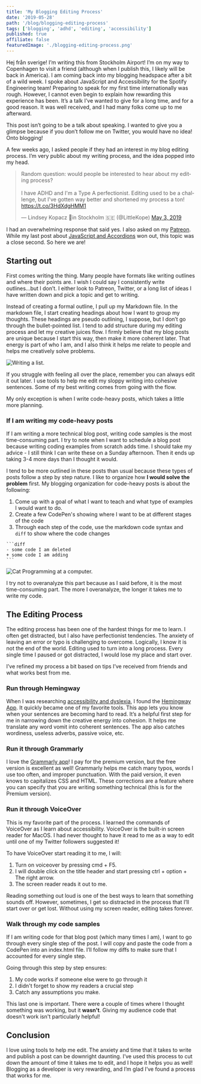 ```yaml
---
title: 'My Blogging Editing Process'
date: '2019-05-28'
path: '/blog/blogging-editing-process'
tags: ['blogging', 'adhd', 'editing', 'accessibility']
published: true
affiliate: false
featuredImage: './blogging-editing-process.png'
---
```


<span lang="sv">Hej från sverige!</span> I’m writing this from Stockholm Airport! I’m on my way to Copenhagen to visit a friend (although when I publish this, I likely will be back in America). I am coming back into my blogging headspace after a bit of a wild week. I spoke about JavaScript and Accessibility for the Spotify Engineering team! Preparing to speak for my first time internationally was rough. However, I cannot even begin to explain how rewarding this experience has been. It’s a talk I’ve wanted to give for a long time, and for a good reason. It was well received, and I had many folks come up to me afterward.

This post isn’t going to be a talk about speaking. I wanted to give you a glimpse because if you don’t follow me on Twitter, you would have no idea! Onto blogging!

A few weeks ago, I asked people if they had an interest in my blog editing process. I’m very public about my writing process, and the idea popped into my head.

<blockquote class="twitter-tweet" data-lang="en"><p lang="en" dir="ltr">Random question: would people be interested to hear about my editing process?<br><br>I have ADHD and I&#39;m a Type A perfectionist. Editing used to be a challenge, but I&#39;ve gotten way better and shortened my process a ton! <a href="https://t.co/3HdXdgHMM1">https://t.co/3HdXdgHMM1</a></p>&mdash; Lindsey Kopacz 🐞in Stockholm 🇸🇪 (@LittleKope) <a href="https://twitter.com/LittleKope/status/1124278521378037760?ref_src=twsrc%5Etfw">May 3, 2019</a></blockquote>

I had an overwhelming response that said yes. I also asked on my [Patreon](https://www.patreon.com/join/a11ywithlindsey). While my last post about [JavaScript and Accordions](/blog/javascript-accessibility-accordions) won out, this topic was a close second. So here we are!

## Starting out

First comes writing the thing. Many people have formats like writing outlines and where their points are. I wish I could say I consistently write outlines...but I don’t. I either look to Patreon, Twitter, or a long list of ideas I have written down and pick a topic and get to writing.

Instead of creating a formal outline, I pull up my Markdown file. In the markdown file, I start creating headings about how I want to group my thoughts. These headings are pseudo outlining, I suppose, but I don’t go through the bullet-pointed list. I tend to add structure during my editing process and let my creative juices flow. I firmly believe that my blog posts are unique because I start this way, then make it more coherent later. That energy is part of who I am, and I also think it helps me relate to people and helps me creatively solve problems.

![Writing a list.](https://media.giphy.com/media/IuMDWLXhjOQ1O/giphy.gif)

If you struggle with feeling all over the place, remember you can always edit it out later. I use tools to help me edit my sloppy writing into cohesive sentences. Some of my best writing comes from going with the flow.

My only exception is when I write code-heavy posts, which takes a little more planning.

### If I am writing my code-heavy posts

If I am writing a more technical blog post, writing code samples is the most time-consuming part. I try to note when I want to schedule a blog post because writing coding examples from scratch adds time. I should take my advice - I still think I can write these on a Sunday afternoon. Then it ends up taking 3-4 more days than I thought it would.

I tend to be more outlined in these posts than usual because these types of posts follow a step by step nature. I like to organize how **I would solve the problem** first. My blogging organization for code-heavy posts is about the following:

1. Come up with a goal of what I want to teach and what type of examples I would want to do.
2. Create a few CodePen's showing where I want to be at different stages of the code
3. Through each step of the code, use the markdown code syntax and `diff` to show where the code changes

````
```diff
- some code I am deleted
+ some code I am adding
```
````

![Cat Programming at a computer.](https://media.giphy.com/media/3oKIPnAiaMCws8nOsE/giphy.gif)

I try not to overanalyze this part because as I said before, it is the most time-consuming part. The more I overanalyze, the longer it takes me to write my code.

## The Editing Process

The editing process has been one of the hardest things for me to learn. I often get distracted, but I also have perfectionist tendencies. The anxiety of leaving an error or typo is challenging to overcome. Logically, I know it is not the end of the world. Editing used to turn into a long process. Every single time I paused or got distracted, I would lose my place and start over.

I’ve refined my process a bit based on tips I’ve received from friends and what works best from me.

### Run through Hemingway

When I was researching [accessibility and dyslexia](/blog/learn-dyslexia-web), I found the [Hemingway App](http://hemingwayapp.com). It quickly became one of my favorite tools. This app lets you know when your sentences are becoming hard to read. It’s a helpful first step for me in narrowing down the creative energy into cohesion. It helps me translate any word vomit into coherent sentences. The app also catches wordiness, useless adverbs, passive voice, etc.

### Run it through Grammarly

I love the [Grammarly app](https://www.grammarly.com/)! I pay for the premium version, but the free version is excellent as well! Grammarly helps me catch many typos, words I use too often, and improper punctuation. With the paid version, it even knows to capitalizes CSS and HTML. These corrections are a feature where you can specify that you are writing something technical (this is for the Premium version).

### Run it through VoiceOver

This is my favorite part of the process. I learned the commands of VoiceOver as I learn about accessibility. VoiceOver is the built-in screen reader for MacOS. I had never thought to have it read to me as a way to edit until one of my Twitter followers suggested it!

To have VoiceOver start reading it to me, I will:

1. Turn on voiceover by pressing cmd + F5.
1. I will double click on the title header and start pressing ctrl + option + The right arrow.
1. The screen reader reads it out to me.

Reading something out loud is one of the best ways to learn that something sounds off. However, sometimes, I get so distracted in the process that I’ll start over or get lost. Without using my screen reader, editing takes forever.

### Walk through my code samples

If I am writing code for that blog post (which many times I am), I want to go through every single step of the post. I will copy and paste the code from a CodePen into an index.html file. I’ll follow my diffs to make sure that I accounted for every single step.

Going through this step by step ensures:

1. My code works if someone else were to go through it
2. I didn't forget to show my readers a crucial step
3. Catch any assumptions you make.

This last one is important. There were a couple of times where I thought something was working, but it **wasn't**. Giving my audience code that doesn't work isn't particularly helpful!

## Conclusion

I love using tools to help me edit. The anxiety and time that it takes to write and publish a post can be downright daunting. I’ve used this process to cut down the amount of time it takes me to edit, and I hope it helps you as well! Blogging as a developer is very rewarding, and I’m glad I’ve found a process that works for me.
